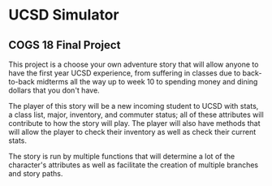 # UCSD Simulator
## COGS 18 Final Project

This project is a choose your own adventure story that will allow anyone to have the first year UCSD experience, from suffering in classes due to back-to-back midterms all the way up to week 10 to spending money and dining dollars that you don't have.

The player of this story will be a new incoming student to UCSD with stats, a class list, major, inventory, and commuter status; all of these attributes will contribute to how the story will play. The player will also have methods that will allow the player to check their inventory as well as check their current stats.

The story is run by multiple functions that will determine a lot of the character's attributes as well as facilitate the creation of multiple branches and story paths.
